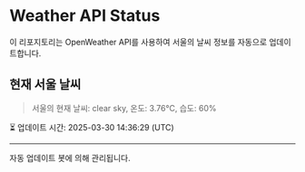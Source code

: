 
# Weather API Status

이 리포지토리는 OpenWeather API를 사용하여 서울의 날씨 정보를 자동으로 업데이트합니다.

## 현재 서울 날씨
> 서울의 현재 날씨: clear sky, 온도: 3.76°C, 습도: 60%

⏳ 업데이트 시간: 2025-03-30 14:36:29 (UTC)

---
자동 업데이트 봇에 의해 관리됩니다.
